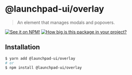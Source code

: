 # @launchpad-ui/overlay

> An element that manages modals and popovers.

[![See it on NPM!](https://img.shields.io/npm/v/@launchpad-ui/overlay?style=for-the-badge)](https://www.npmjs.com/package/@launchpad-ui/overlay)
[![How big is this package in your project?](https://img.shields.io/bundlephobia/minzip/@launchpad-ui/overlay?style=for-the-badge)](https://bundlephobia.com/result?p=@launchpad-ui/overlay)

## Installation

```sh
$ yarn add @launchpad-ui/overlay
# or
$ npm install @launchpad-ui/overlay
```
